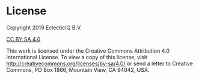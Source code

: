 License
=======

Copyright 2019 EclecticIQ B.V.

[CC BY SA 4.0](https://creativecommons.org/licenses/by-sa/4.0/)

This work is licensed under the Creative Commons Attribution 4.0 International License. To view a copy of this license, visit http://creativecommons.org/licenses/by-sa/4.0/ or send a letter to Creative Commons, PO Box 1866, Mountain View, CA 94042, USA.